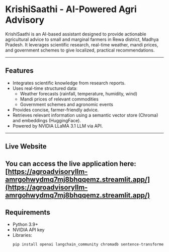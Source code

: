 # KrishiSaathi - AI-Powered Agri Advisory

KrishiSaathi is an AI-based assistant designed to provide actionable agricultural advice to small and marginal farmers in Rewa district, Madhya Pradesh. It leverages scientific research, real-time weather, mandi prices, and government schemes to give localized, practical recommendations.

---

## Features

-   Integrates scientific knowledge from research reports.
-   Uses real-time structured data:
    -   Weather forecasts (rainfall, temperature, humidity, wind)
    -   Mandi prices of relevant commodities
    -   Government schemes and agronomic events
-   Provides concise, farmer-friendly advice.
-   Retrieves relevant information using a semantic vector store (Chroma) and embeddings (HuggingFace).
-   Powered by NVIDIA LLaMA 3.1 LLM via API.

---

## Live Website

You can access the live application here: [https://agroadvisoryllm-amrgohwydmq7mj8bhqqemz.streamlit.app/](https://agroadvisoryllm-amrgohwydmq7mj8bhqqemz.streamlit.app/)
---

## Requirements

-   Python 3.9+
-   NVIDIA API key
-   Libraries:
    ```bash
    pip install openai langchain_community chromadb sentence-transformers python-dotenv
    ```
